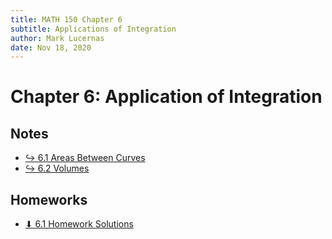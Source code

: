 ```yaml
---
title: MATH 150 Chapter 6
subtitle: Applications of Integration
author: Mark Lucernas
date: Nov 18, 2020
---
```



# Chapter 6: Application of Integration

## Notes

- [↪ 6.1 Areas Between Curves](ch-6-1)
- [↪ 6.2 Volumes](ch-6-2)

## Homeworks

- [⬇ 6.1 Homework Solutions](file:../../../../../files/fall-2020/MATH-150/homeworks/6.1_homework.pdf)

